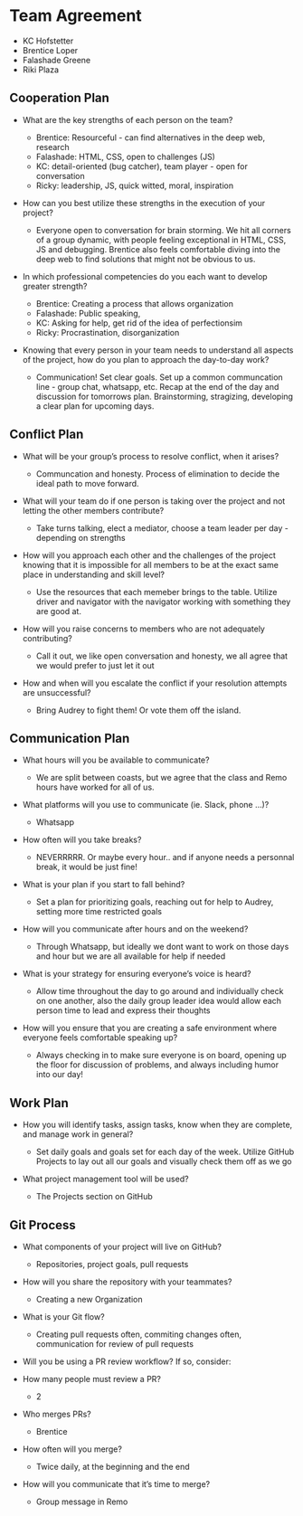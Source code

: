 # Team Agreement

- KC Hofstetter
- Brentice Loper
- Falashade Greene
- Riki Plaza

## Cooperation Plan

- What are the key strengths of each person on the team?
  - Brentice: Resourceful - can find alternatives in the deep web, research
  - Falashade: HTML, CSS, open to challenges (JS)
  - KC: detail-oriented (bug catcher), team player - open for conversation
  - Ricky: leadership, JS, quick witted, moral, inspiration

- How can you best utilize these strengths in the execution of your project?
  - Everyone open to conversation for brain storming. We hit all corners of a group dynamic, with people feeling exceptional in HTML, CSS, JS and debugging. Brentice also feels comfortable diving into the deep web to find solutions that might not be obvious to us.

- In which professional competencies do you each want to develop greater strength?
  - Brentice: Creating a process that allows organization
  - Falashade: Public speaking,
  - KC: Asking for help, get rid of the idea of perfectionsim
  - Ricky: Procrastination, disorganization

- Knowing that every person in your team needs to understand all aspects of the project, how do you plan to approach the day-to-day work?
  - Communication! Set clear goals. Set up a common communcation line - group chat, whatsapp, etc. Recap at the end of the day and discussion for tomorrows plan. Brainstorming, stragizing, developing a clear plan for upcoming days.

## Conflict Plan

- What will be your group’s process to resolve conflict, when it arises?
  - Communcation and honesty. Process of elimination to decide the ideal path to move forward.

- What will your team do if one person is taking over the project and not letting the other members contribute?
  - Take turns talking, elect a mediator, choose a team leader per day - depending on strengths

- How will you approach each other and the challenges of the project knowing that it is impossible for all members to be at the exact same place in understanding and skill level?
  - Use the resources that each memeber brings to the table. Utilize driver and navigator with the navigator working with something they are good at.

- How will you raise concerns to members who are not adequately contributing?
  - Call it out, we like open conversation and honesty, we all agree that we would prefer to just let it out

- How and when will you escalate the conflict if your resolution attempts are unsuccessful?
  - Bring Audrey to fight them! Or vote them off the island.

## Communication Plan

- What hours will you be available to communicate?
  - We are split between coasts, but we agree that the class and Remo hours have worked for all of us.

- What platforms will you use to communicate (ie. Slack, phone …)?
  - Whatsapp

- How often will you take breaks?
  - NEVERRRRR. Or maybe every hour.. and if anyone needs a personnal break, it would be just fine!

- What is your plan if you start to fall behind?
  - Set a plan for prioritizing goals, reaching out for help to Audrey, setting more time restricted goals

- How will you communicate after hours and on the weekend?
  - Through Whatsapp, but ideally we dont want to work on those days and hour but we are all available for help if needed

- What is your strategy for ensuring everyone’s voice is heard?
  - Allow time throughout the day to go around and individually check on one another, also the daily group leader idea would allow each person time to lead and express their thoughts

- How will you ensure that you are creating a safe environment where everyone feels comfortable speaking up?
  - Always checking in to make sure everyone is on board, opening up the floor for discussion of problems, and always including humor into our day!

## Work Plan

- How you will identify tasks, assign tasks, know when they are complete, and manage work in general?
  - Set daily goals and goals set for each day of the week. Utilize GitHub Projects to lay out all our goals and visually check them off as we go

- What project management tool will be used?
  - The Projects section on GitHub

## Git Process

- What components of your project will live on GitHub?
  - Repositories, project goals, pull requests

- How will you share the repository with your teammates?
  - Creating a new Organization

- What is your Git flow?
  - Creating pull requests often, commiting changes often, communication for review of pull requests

- Will you be using a PR review workflow? If so, consider:
- How many people must review a PR?
  - 2
- Who merges PRs?
  - Brentice
- How often will you merge?
  - Twice daily, at the beginning and the end
- How will you communicate that it’s time to merge?
  - Group message in Remo
